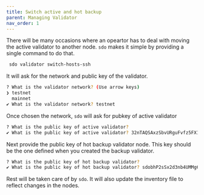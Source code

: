 ```yaml
---
title: Switch active and hot backup
parent: Managing Validator
nav_order: 1
---
```

There will be many occasions where an opeartor has to deal with moving the active validator to another node. `sdo` makes it simple by providing a single command to do that.
```bash
 sdo validator switch-hosts-ssh
 ```

It will ask for the network and public key of the validator.
```bash
? What is the validator network? (Use arrow keys)
❯ testnet
  mainnet
✔ What is the validator network? testnet
```
Once chosen the network, `sdo` will ask for pubkey of active validator
```bash
? What is the public key of active validator?
✔ What is the public key of active validator? 32nTAQSAxzSbvURguFvfz5FX1g4enbvgyttMYHr1KJqM
```
Next provide the public key of hot backup validator node. This key should be the one defined when you created the backup validator.
```bash
? What is the public key of hot backup validator?
✔ What is the public key of hot backup validator? sdobhP2sSx2d3nb4UMMg6bnKeeWXgSMkGLzFxeSC6tG
```
Rest will be taken care of by `sdo`. It will also update the inventory file to reflect changes in the nodes.